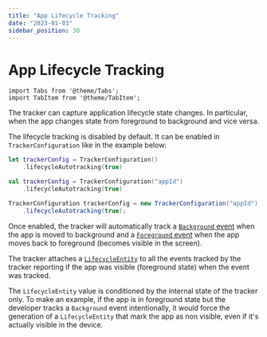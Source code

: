 ```yaml
---
title: "App Lifecycle Tracking"
date: "2023-01-03"
sidebar_position: 30
---
```


# App Lifecycle Tracking

```mdx-code-block
import Tabs from '@theme/Tabs';
import TabItem from '@theme/TabItem';
```

The tracker can capture application lifecycle state changes. In particular, when the app changes state from foreground to background and vice versa.

The lifecycle tracking is disabled by default. It can be enabled in `TrackerConfiguration` like in the example below:

<Tabs groupId="platform" queryString>
  <TabItem value="ios" label="iOS" default>

```swift
let trackerConfig = TrackerConfiguration()
    .lifecycleAutotracking(true)
```

  </TabItem>
  <TabItem value="android" label="Android (Kotlin)">

```kotlin
val trackerConfig = TrackerConfiguration("appId")
    .lifecycleAutotracking(true)
```

  </TabItem>
  <TabItem value="android-java" label="Android (Java)">

```java
TrackerConfiguration trackerConfig = new TrackerConfiguration("appId")
    .lifecycleAutotracking(true);
```

  </TabItem>
</Tabs>

Once enabled, the tracker will automatically track a [`Background` event](https://docs.snowplow.io/snowplow-android-tracker/classcom_1_1snowplowanalytics_1_1snowplow_1_1event_1_1_background.html) when the app is moved to background and a [`Foreground` event](https://docs.snowplow.io/snowplow-android-tracker/classcom_1_1snowplowanalytics_1_1snowplow_1_1event_1_1_foreground.html) when the app moves back to foreground (becomes visible in the screen).

The tracker attaches a [`LifecycleEntity`](https://docs.snowplow.io/snowplow-android-tracker/classcom_1_1snowplowanalytics_1_1snowplow_1_1entity_1_1_lifecycle_entity.html) to all the events tracked by the tracker reporting if the app was visible (foreground state) when the event was tracked.

The `LifecycleEntity` value is conditioned by the internal state of the tracker only. To make an example, if the app is in foreground state but the developer tracks a `Background` event intentionally, it would force the generation of a `LifecycleEntity` that mark the app as non visible, even if it's actually visible in the device.
